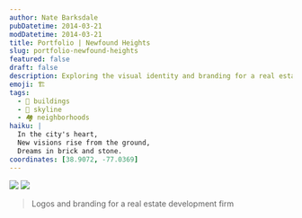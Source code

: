 ```yaml
---
author: Nate Barksdale
pubDatetime: 2014-03-21
modDatetime: 2014-03-21
title: Portfolio | Newfound Heights
slug: portfolio-newfound-heights
featured: false
draft: false
description: Exploring the visual identity and branding for a real estate development firm. Relevant geolocation coordinates
emoji: 🏗️
tags:
  - 🏢 buildings
  - 🌇 skyline
  - 🏘️ neighborhoods
haiku: |
  In the city's heart,  
  New visions rise from the ground,  
  Dreams in brick and stone.
coordinates: [38.9072, -77.0369]
---
```


![](https://www.natebarksdale.com/wp-content/uploads/2014/03/portfolio-nh-logo.jpg) ![](https://www.natebarksdale.com/wp-content/uploads/2014/03/portfolio-redevelopment-lab.jpg)

> Logos and branding for a real estate development firm
